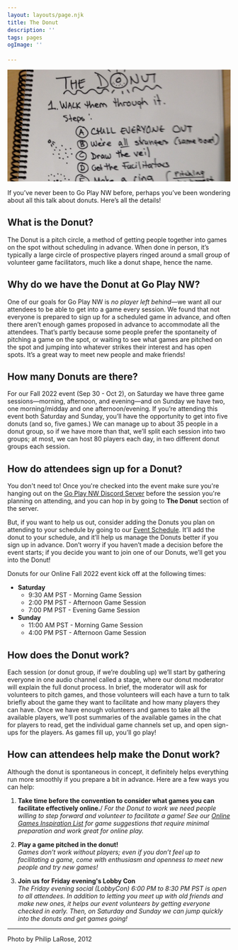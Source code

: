```yaml
---
layout: layouts/page.njk
title: The Donut
description: ''
tags: pages
ogImage: ''

---
```

![Image](/images/donut-instructions_2-3.png)

If you’ve never been to Go Play NW before, perhaps you’ve been wondering about all this talk about donuts. Here’s all the details!

## What is the Donut?

The Donut is a pitch circle, a method of getting people together into games on the spot without scheduling in advance. When done in person, it’s typically a large circle of prospective players ringed around a small group of volunteer game facilitators, much like a donut shape, hence the name.

## Why do we have the Donut at Go Play NW?
One of our goals for Go Play NW is _no player left behind_—we want all our attendees to be able to get into a game every session. We found that not everyone is prepared to sign up for a scheduled game in advance, and often there aren’t enough games proposed in advance to accommodate all the attendees. That’s partly because some people prefer the spontaneity of pitching a game on the spot, or waiting to see what games are pitched on the spot and jumping into whatever strikes their interest and has open spots. It’s a great way to meet new people and make friends!

## How many Donuts are there?
For our Fall 2022 event (Sep 30 - Oct 2), on Saturday we have three game sessions—morning, afternoon, and evening—and on Sunday we have two, one morning/midday and one afternoon/evening. If you’re attending this event both Saturday and Sunday, you’ll have the opportunity to get into five donuts (and so, five games.) We can manage up to about 35 people in a donut group, so if we have more than that, we’ll split each session into two groups; at most, we can host 80 players each day, in two different donut groups each session.

## How do attendees sign up for a Donut?
You don't need to! Once you're checked into the event make sure you're hanging out on the [Go Play NW Discord Server](https://discord.gg/AqhayGFexQ) before the session you're planning on attending, and you can hop in by going to **The Donut** section of the server.

But, if you want to help us out, consider adding the Donuts you plan on attending to your schedule by going to our [Event Schedule](/events). It'll add the donut to your schedule, and it’ll help us manage the Donuts better if you sign up in advance. Don’t worry if you haven’t made a decision before the event starts; if you decide you want to join one of our Donuts, we’ll get you into the Donut!

Donuts for our Online Fall 2022 event kick off at the following times:

* **Saturday**
    * 9:30 AM PST - Morning Game Session
    * 2:00 PM PST - Afternoon Game Session
    * 7:00 PM PST - Evening Game Session
* **Sunday**
    * 11:00 AM PST - Morning Game Session
    * 4:00 PM PST - Afternoon Game Session

## How does the Donut work?
Each session (or donut group, if we’re doubling up) we’ll start by gathering everyone in one audio channel called a stage, where our donut moderator will explain the full donut process. In brief, the moderator will ask for volunteers to pitch games, and those volunteers will each have a turn to talk briefly about the game they want to facilitate and how many players they can have. Once we have enough volunteers and games to take all the available players, we’ll post summaries of the available games in the chat for players to read, get the individual game channels set up, and open sign-ups for the players. As games fill up, you’ll go play!

## How can attendees help make the Donut work?
Although the donut is spontaneous in concept, it definitely helps everything run more smoothly if you prepare a bit in advance. Here are a few ways you can help:

1. **Take time before the convention to consider what games you can facilitate effectively online.**/
    _For the Donut to work we need people willing to step forward and volunteer to facilitate a game! See our [Online Games Inspiration List](/online-games-list) for game suggestions that require minimal preparation and work great for online play._

2. **Play a game pitched in the donut!**\
    _Games don’t work without players; even if you don’t feel up to facilitating a game, come with enthusiasm and openness to meet new people and try new games!_

3. **Join us for Friday evening's Lobby Con**\
    _The Friday evening social (LobbyCon) 6:00 PM to 8:30 PM PST is open to all attendees. In addition to letting you meet up with old friends and make new ones, it helps our event volunteers by getting everyone checked in early. Then, on Saturday and Sunday we can jump quickly into the donuts and get games going!_

---
Photo by Philip LaRose, 2012